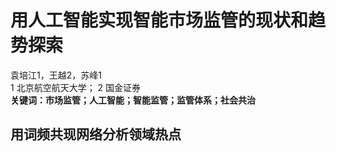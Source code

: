 # 用人工智能实现智能市场监管的现状和趋势探索
袁培江1，王越2，苏峰1      
1 北京航空航天大学； 2 国金证券      
**关键词：市场监管；人工智能；智能监管；监管体系；社会共治**

## 用词频共现网络分析领域热点
